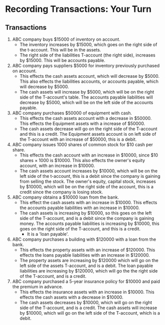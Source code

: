 
# Recording Transactions: Your Turn

## Transactions
1. ABC company buys $15000 of inventory on account.
   * The inventory increases by $15000, which goes on the right side of the t-account. This will be in the assets.
   * The right side of the liabilities T-account (the right side), increases by $15000. This will be accounts payable.
2. ABC company pays suppliers $5000 for inventory previously purchased on account.
   * This effects the cash assets account, which will decrease by $5000. This also effects the liabilities accounts, or accounts payable, which will decrease by $5000.
   * The cash assets will increase by $5000, which will be on the right side of the T-account's table. The accounts payable liabilities will decrease by $5000, which will be on the left side of the accounts payable.
3. ABC company purchases $50000 of equipment with cash.
   * This effects the cash assets account with a decrease in $50000. This effects the Equipment assets with a increase of $50000.
   * The cash assets decrease will go on the right side of the T-account and this is a credit. The Equipment assets account is on left side of the T-account with an increase of $50000, this is a debit.
4. ABC company issues 1000 shares of common stock for $10 cash per share.
   * This effects the cash account with an increase in $10000, since $10 shares $\times$ 1000 is $10000. This also effects the owner's equity account, with an increase in $10000.
   * The cash assets account increases by $10000, which will be on the left side of the t-account, this is a debit since the company is gaining from selling the stock. The owner's equity, capital stock, increases by $10000, which will be on the right side of the account, this is a credit since the company is losing stock.
5. ABC company obtains a $10000 loan from the bank.
    * This effect the cash assets with an increase in $10000. This effects the accounts payable liabilities with an increase in $10000.
    * The cash assets is increasing by $10000, so this goes on the left side of the T-account, and is a debit since the company is gaining money. The accounts payable liabilities is increasing by $10000, this goes on the right side of the T-account, and this is a credit.
      * It is a 'loan payable'.
6. ABC company purchases a building with $120000 with a loan from the bank.
    * This effects the property assets with an increase of $120000. This effects the loans payable liabilities with an increase in $120000. 
    * The property assets are increasing by $120000 which will go on the left side of the assets T-account, and is a debit. The loan payable liabilities are increasing by $120000, which will go the the right side of the T-account, and is a credit.
7. ABC company purchased a 5-year insurance policy for $10000 and paid the premium in advance.
   * This effects the insurance assets with an increase in $10000. This effects the cash assets with a decrease in $10000.
   * The cash assets decreases by $10000, which will go on the right side of the T-account, and is a credit. The cash assets will increase by $10000, which will go on the left side of the T-account, which is a debit.